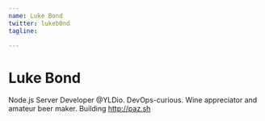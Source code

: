 ```yaml
---
name: Luke Bond
twitter: lukeb0nd
tagline:

---
```


# Luke Bond
Node.js Server Developer @YLDio. DevOps-curious. Wine appreciator and amateur beer maker. Building http://paz.sh
